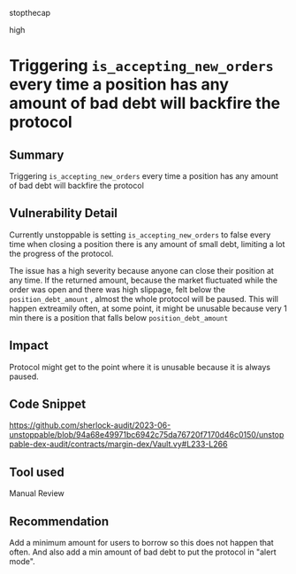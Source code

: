 stopthecap

high

# Triggering `is_accepting_new_orders` every time a position has any amount of bad debt will backfire the protocol

## Summary
Triggering `is_accepting_new_orders` every time a position has any amount of bad debt will backfire the protocol

## Vulnerability Detail
Currently unstoppable is setting `is_accepting_new_orders` to false every time when closing a position there is any amount of small debt, limiting a lot the progress of the protocol.

The issue has a high severity because anyone can close their position at any time. If the returned amount, because the market fluctuated while the order was open and there was high slippage,  felt below the `position_debt_amount` , almost the whole protocol will be paused. This will happen extreamily often, at some point, it might be unusable because very 1 min there is a position that falls below `position_debt_amount`

## Impact
Protocol might get to the point where it is unusable because it is always paused.

## Code Snippet
https://github.com/sherlock-audit/2023-06-unstoppable/blob/94a68e49971bc6942c75da76720f7170d46c0150/unstoppable-dex-audit/contracts/margin-dex/Vault.vy#L233-L266

## Tool used

Manual Review

## Recommendation
Add a minimum amount for users to borrow so this does not happen that often. And also add a min amount of bad debt to put the protocol in "alert mode".